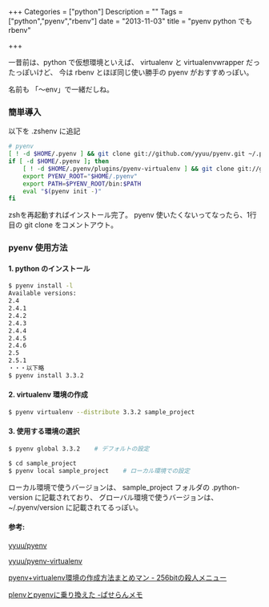 +++
Categories = ["python"]
Description = ""
Tags = ["python","pyenv","rbenv"]
date =  "2013-11-03"
title = "pyenv python でも rbenv"

+++

一昔前は、python で仮想環境といえば、 virtualenv と
virtualenvwrapper だったっぽいけど、 今は rbenv
とほぼ同じ使い勝手の pyenv がおすすめっぽい。

名前も 「〜env」で一緒だしね。

### 簡単導入

以下を .zshenv に追記

```sh
# pyenv
[ ! -d $HOME/.pyenv ] && git clone git://github.com/yyuu/pyenv.git ~/.pyenv
if [ -d $HOME/.pyenv ]; then
    [ ! -d $HOME/.pyenv/plugins/pyenv-virtualenv ] && git clone git://github.com/yyuu/pyenv-virtualenv.git ~/.pyenv/plugins/pyenv-virtualenv
    export PYENV_ROOT="$HOME/.pyenv"
    export PATH=$PYENV_ROOT/bin:$PATH
    eval "$(pyenv init -)"
fi
```

zshを再起動すればインストール完了。 pyenv
使いたくないってなったら、1行目の git clone をコメントアウト。

### pyenv 使用方法

#### 1. python のインストール

```sh
$ pyenv install -l
Available versions:
2.4
2.4.1
2.4.2
2.4.3
2.4.4
2.4.5
2.4.6
2.5
2.5.1
・・・以下略
$ pyenv install 3.3.2
```

#### 2. virtualenv 環境の作成

```sh
$ pyenv virtualenv --distribute 3.3.2 sample_project
```

#### 3. 使用する環境の選択

```sh
$ pyenv global 3.3.2    # デフォルトの設定

$ cd sample_project
$ pyenv local sample_project    # ローカル環境での設定
```

ローカル環境で使うバージョンは、 sample\_project フォルダの
.python-version に記載されており、
グローバル環境で使うバージョンは、 \~/.pyenv/version
に記載されてるっぽい。

#### 参考:

[yyuu/pyenv](https://github.com/yyuu/pyenv)

[yyuu/pyenv-virtualenv](https://github.com/yyuu/pyenv-virtualenv)

[pyenv+virtualenv環境の作成方法まとめマン - 256bitの殺人メニュー](http://d.hatena.ne.jp/akuwano/20130818/1376833810)

[plenvとpyenvに乗り換えた -ぱせらんメモ](http://d.hatena.ne.jp/pasela/20130219/llenv)

